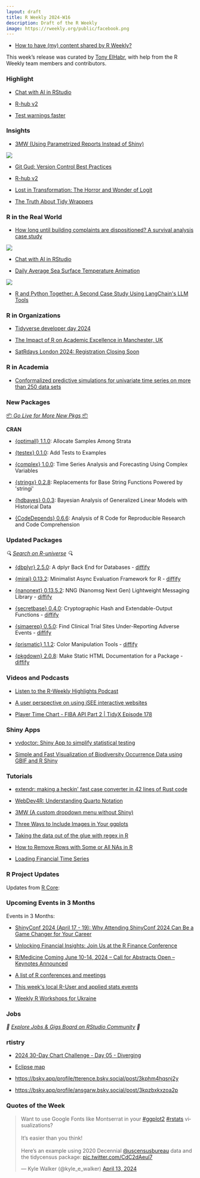 ```yaml
---
layout: draft
title: R Weekly 2024-W16
description: Draft of the R Weekly
image: https://rweekly.org/public/facebook.png
---
```


+ [How to have (my) content shared by R Weekly?](https://github.com/rweekly/rweekly.org#how-to-have-my-content-shared-by-r-weekly)

This week’s release was curated by [Tony ElHabr](https://tonyelhabr.rbind.io/), with help from the R Weekly team members and contributors.

### Highlight

+ [Chat with AI in RStudio](https://blogs.rstudio.com/tensorflow/posts/2024-04-04-chat-with-llms-using-chattr)

+ [R-hub v2](https://blog.r-hub.io/2024/04/11/rhub2/)

+ [Test warnings faster](https://mm218.dev/posts/2024-04-12-testing-expensive-functions/)

### Insights

+ [3MW (Using Parametrized Reports Instead of Shiny)](https://3mw.albert-rapp.de/p/parametrized-reports-instead-of-shiny)

![](https://raw.githubusercontent.com/rweekly/image/master/2024/W16/parameterized-reports.png)

+ [Git Gud: Version Control Best Practices](https://www.appsilon.com/post/git-best-practices)

+ [R-hub v2](https://blog.r-hub.io/2024/04/11/rhub2/)

+ [Lost in Transformation: The Horror and Wonder of Logit](https://www.robertkubinec.com/post/flat_earth/)

+ [The Truth About Tidy Wrappers](https://outsiderdata.netlify.app/posts/2024-04-10-the-truth-about-tidy-wrappers/benchmark_wrappers.html)

### R in the Real World

+ [How long until building complaints are dispositioned? A survival analysis case study](https://www.tidymodels.org/learn/statistics/survival-case-study/)

![](https://raw.githubusercontent.com/rweekly/image/master/2024/W16/building-complaints-nync.png)

+ [Chat with AI in RStudio](https://blogs.rstudio.com/tensorflow/posts/2024-04-04-chat-with-llms-using-chattr)

+ [Daily Average Sea Surface Temperature Animation](https://kieranhealy.org/blog/archives/2024/04/12/daily-average-sea-surface-temperature-animation/)

![](https://raw.githubusercontent.com/rweekly/image/master/2024/W16/daily-global-sea-surface-temp.png)

+ [R and Python Together: A Second Case Study Using LangChain's LLM Tools](https://www.markhw.com/blog/r-py-langchain)

### R in Organizations

+ [Tidyverse developer day 2024](https://www.tidyverse.org/blog/2024/04/tdd-2024/)

+ [The Impact of R on Academic Excellence in Manchester, UK](https://www.r-consortium.org/blog/2024/04/10/the-impact-of-r-on-academic-excellence-in-manchester-uk)

+ [SatRdays London 2024: Registration Closing Soon](https://www.jumpingrivers.com/blog/satrdays-london-2024-registration-closing/)

### R in Academia

+ [Conformalized predictive simulations for univariate time series on more than 250 data sets](https://thierrymoudiki.github.io/blog/2024/04/07/r/conformal-time-series)


### New Packages

<p class="added-hostname"><a href="https://rweekly.org/live" target="_blank" class="externalLink">📦 <i>Go Live for More New Pkgs</i> 📦</a></p>


**CRAN**

+ [{optimall} 1.1.0](https://cran.r-project.org/package=optimall): Allocate Samples Among Strata

+ [{testex} 0.1.0](https://cran.r-project.org/package=testex): Add Tests to Examples

+ [{complex} 1.0.0](https://cran.r-project.org/package=complex): Time Series Analysis and Forecasting Using Complex Variables

+ [{stringx} 0.2.8](https://cran.r-project.org/package=stringx): Replacements for Base String Functions Powered by 'stringi'

+ [{hdbayes} 0.0.3](https://cran.r-project.org/package=hdbayes): Bayesian Analysis of Generalized Linear Models with Historical Data

+ [{CodeDepends} 0.6.6](https://cran.r-project.org/package=CodeDepends): Analysis of R Code for Reproducible Research and Code Comprehension

### Updated Packages

<i>🔍 [Search on R-universe](https://r-universe.dev/search/) 🔍</i>

+ [{dbplyr} 2.5.0](https://www.tidyverse.org/blog/2024/04/dbplyr-2-5-0/): A dplyr Back End for Databases - [diffify](https://diffify.com/R/dbplyr/2.4.0/2.5.0)

+ [{mirai} 0.13.2](https://cran.r-project.org/package=mirai): Minimalist Async Evaluation Framework for R - [diffify](https://diffify.com/R/mirai)

+ [{nanonext} 0.13.5.2](https://cran.r-project.org/package=nanonext): NNG (Nanomsg Next Gen) Lightweight Messaging Library - [diffify](https://diffify.com/R/nanonext)

+ [{secretbase} 0.4.0](https://cran.r-project.org/package=secretbase): Cryptographic Hash and Extendable-Output Functions - [diffify](https://diffify.com/R/secretbase)

+ [{simaerep} 0.5.0](https://www.datisticsblog.com/2024/04/simaerep-v0.5.0/): Find Clinical Trial Sites Under-Reporting Adverse Events - [diffify](https://diffify.com/R/simaerep/0.4.3/0.5.0)

+ [{prismatic} 1.1.2](https://cran.r-project.org/package=prismatic): Color Manipulation Tools - [diffify](https://diffify.com/R/prismatic)

+ [{pkgdown} 2.0.8](https://cran.r-project.org/package=pkgdown): Make Static HTML Documentation for a Package - [diffify](https://diffify.com/R/pkgdown)

### Videos and Podcasts

+ [Listen to the R-Weekly Highlights Podcast](https://serve.podhome.fm/r-weekly-highlights)

+ [A user perspective on using iSEE interactive websites](https://www.youtube.com/watch?v=i5I_mFOsGks)

+ [Player Time Chart - FIBA API Part 2 | TidyX Episode 178](https://www.youtube.com/watch?v=_qHnmxrh36E)

### Shiny Apps

+ [vvdoctor: Shiny App to simplify statistical testing](https://vusaverse.github.io/posts/vvdoctor_alpha_release.html)

+ [Simple and Fast Visualization of Biodiversity Occurrence Data using GBIF and R Shiny](https://geekcologist.wordpress.com/2024/04/09/simple-and-fast-visualization-of-biodiversity-occurrence-data-using-gbif-and-r-shiny/)

### Tutorials

+ [extendr: making a heckin' fast case converter in 42 lines of Rust code](https://extendr.github.io/user-guide/heckin-case-converter.html)

+ [WebDev4R: Understanding Quarto Notation](https://albert-rapp.de/posts/web_dev/08_quarto_notation/08_quarto_notation.html)

+ [3MW (A custom dropdown menu without Shiny)](https://3mw.albert-rapp.de/p/custom-dropdown)

+ [Three Ways to Include Images in Your ggplots](https://albert-rapp.de/posts/ggplot2-tips/27_images/27_images.html)

+ [Taking the data out of the glue with regex in R](https://www.spsanderson.com/steveondata/posts/2024-04-12/index.html)

+ [How to Remove Rows with Some or All NAs in R](https://www.spsanderson.com/steveondata/posts/2024-04-09/index.html)

+ [Loading Financial Time Series](https://datawookie.dev/blog/2024/04/loading-financial-time-series/)


<!--<div class="post-more-begin></div><div class="post-more-end"></div>-->

### R Project Updates

Updates from [R Core](http://developer.r-project.org/blosxom.cgi/R-devel/NEWS):


### Upcoming Events in 3 Months

Events in 3 Months:

+ [ShinyConf 2024 (April 17 - 19): Why Attending ShinyConf 2024 Can Be a Game Changer for Your Career](https://www.appsilon.com/post/shinyconf2024-career-game-changer)

+ [Unlocking Financial Insights: Join Us at the R Finance Conference](https://www.r-consortium.org/blog/2024/04/04/unlocking-financial-insights-join-us-at-the-r-finance-conference)

+ [R/Medicine Coming June 10-14, 2024 – Call for Abstracts Open – Keynotes Announced](https://www.r-consortium.org/events/2024/04/05/r-medicine-coming-june-10-14-2024)

+ [A list of R conferences and meetings](https://jumpingrivers.github.io/meetingsR/events.html)

+ [This week's local R-User and applied stats events](https://community.rstudio.com/c/irl)

+ [Weekly R Workshops for Ukraine](https://sites.google.com/view/dariia-mykhailyshyna/main/r-workshops-for-ukraine)


### Jobs

<i>💼 [Explore Jobs & Gigs Board on RStudio Community](https://community.rstudio.com/c/jobs/) 💼</i>

### rtistry

+ [2024 30-Day Chart Challenge - Day 05 - Diverging](https://observablehq.com/@hrbrmstr/2024-30-day-chart-challenge-day-4-diverging)

+ [Eclipse map](https://r.iresmi.net/posts/2024/eclipse/index.html)

+ <https://bsky.app/profile/tterence.bsky.social/post/3kphm4hqsnj2y>

+ <https://bsky.app/profile/ansgarw.bsky.social/post/3kpzbxkxzoa2p>

### Quotes of the Week

<blockquote class="twitter-tweet"><p lang="en" dir="ltr">Want to use Google Fonts like Montserrat in your <a href="https://twitter.com/hashtag/ggplot2?src=hash&amp;ref_src=twsrc%5Etfw">#ggplot2</a> <a href="https://twitter.com/hashtag/rstats?src=hash&amp;ref_src=twsrc%5Etfw">#rstats</a> visualizations?<br><br>It’s easier than you think!<br><br>Here’s an example using 2020 Decennial <a href="https://twitter.com/uscensusbureau?ref_src=twsrc%5Etfw">@uscensusbureau</a> data and the tidycensus package: <a href="https://t.co/CdC2dAeul7">pic.twitter.com/CdC2dAeul7</a></p>&mdash; Kyle Walker (@kyle_e_walker) <a href="https://twitter.com/kyle_e_walker/status/1779154405729743060?ref_src=twsrc%5Etfw">April 13, 2024</a></blockquote> <script async src="https://platform.twitter.com/widgets.js" charset="utf-8"></script> 
